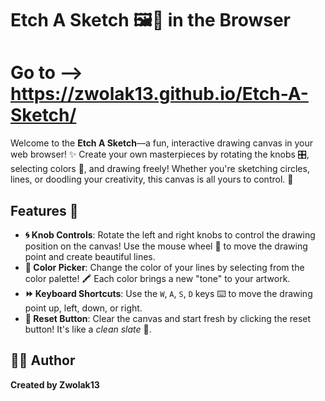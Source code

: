 # Etch A Sketch 🖼️🎨 in the Browser

# **Go to -->** https://zwolak13.github.io/Etch-A-Sketch/

Welcome to the **Etch A Sketch**—a fun, interactive drawing canvas in your web browser! ✨ Create your own masterpieces by rotating the knobs 🎛️, selecting colors 🎨, and drawing freely! Whether you're sketching circles, lines, or doodling your creativity, this canvas is all yours to control. 🎉

## Features 🌟

- **🌀 Knob Controls**: Rotate the left and right knobs to control the drawing position on the canvas! Use the mouse wheel 🎡 to move the drawing point and create beautiful lines.
- **🎨 Color Picker**: Change the color of your lines by selecting from the color palette! 🖍️ Each color brings a new "tone" to your artwork.
- **⏩ Keyboard Shortcuts**: Use the `W`, `A`, `S`, `D` keys ⌨️ to move the drawing point up, left, down, or right.
- **🔄 Reset Button**: Clear the canvas and start fresh by clicking the reset button! It's like a *clean slate* 🧽.

## 🧑‍💻 **Author**  
**Created by Zwolak13**  
